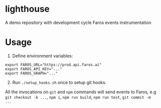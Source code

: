 # lighthouse

A demo repository with development cycle Faros events instrumentation 

# Usage

1. Define environment variables:
```
export FAROS_URL="https://prod.api.faros.ai"
export FAROS_API_KEY="..."
export FAROS_GRAPH="..."
```

2. Run `./setup_hooks.sh` once to setup git hooks.

All the invocations on `git` and `npm` commands will send events to Faros, e.g `git checkout -b ...`, `npm i`, `npm run build`, `npm run test`, `git commit -m ...`
